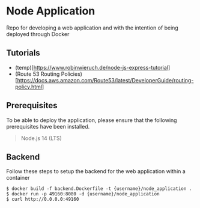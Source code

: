 # Node Application
Repo for developing a web application and with the intention of being deployed through Docker

## Tutorials
- (temp)[https://www.robinwieruch.de/node-js-express-tutorial]
- (Route 53 Routing Policies)[https://docs.aws.amazon.com/Route53/latest/DeveloperGuide/routing-policy.html]

## Prerequisites
To be able to deploy the application, please ensure that the following prerequisites have been installed.
> Node.js 14 (LTS)

## Backend
Follow these steps to setup the backend for the web application within a container

```
$ docker build -f backend.Dockerfile -t {username}/node_application .
$ docker run -p 49160:8080 -d {username}/node_application
$ curl http://0.0.0.0:49160
```
